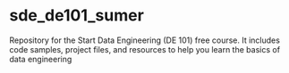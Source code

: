 # sde_de101_sumer
Repository for the Start Data Engineering (DE 101) free course. It includes code samples, project files, and resources to help you learn the basics of data engineering
